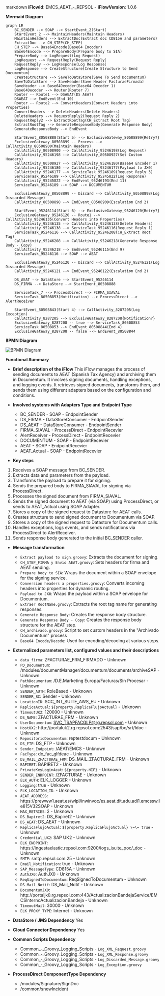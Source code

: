 markdown
**iFlowId**: EMCS_AEAT_-_REPSOL - **iFlowVersion**: 1.0.6

**Mermaid Diagram**
```mermaid
graph LR
    BC_SENDER --> SOAP --> StartEvent_2(Start)
    StartEvent_2 --> MaintainHeaders(Maintain Headers)
    MaintainHeaders --> ExtractDoc(Extract doc CD815A and parameters)
    ExtractDoc --> CH_STEP(CH_STEP)
    CH_STEP --> Base64Encode(Base64 Encoder)
    Base64Encode --> PrepareBody(Prepare body to SIA)
    PrepareBody --> LogRequest(Log Request)
    LogRequest --> RequestReply(Request Reply)
    RequestReply --> LogResponse(Log Response)
    LogResponse --> CreateStructure(Create Structure to Send Documentum)
    CreateStructure --> SaveToDataStore(Save To Send Documentum)
    SaveToDataStore --> SaveHeader(Save Header FacturaeFirmada)
    SaveHeader --> Base64Decoder(Base64 Decoder 1)
    Base64Decoder --> Router(Router 7)
    Router -- Route1 --> DSAEAT(DS AEAT)
    DSAEAT --> EndEvent(End 10)
    Router -- Route2 --> ConvertHeaders(Convert Headers into Properties)
    ConvertHeaders --> DeleteHeaders(Delete Headers)
    DeleteHeaders --> RequestReply2(Request Reply 2)
    RequestReply2 --> ExtractRootTag(CH_Extract Root Tag)
    ExtractRootTag --> GenerateResponseBody(Generate Response Body)
    GenerateResponseBody --> EndEvent

    StartEvent_80508888(Start 5) --> ExclusiveGateway_80508899{Retry?}
    ExclusiveGateway_80508899 -- Process --> CallActivity_80508900(Maintain Headers)
    CallActivity_80508900 --> CallActivity_95246198(Log Request)
    CallActivity_95246198 --> CallActivity_80508927(Set Custom Headers)
    CallActivity_80508927 --> CallActivity_95246180(Base64 Encoder 1)
    CallActivity_95246180 --> CallActivity_95246177(Payload to JX0)
    CallActivity_95246177 --> ServiceTask_95246189(Request Reply 3)
    ServiceTask_95246189 --> CallActivity_95245822(Log Response)
    CallActivity_95245822 --> EndEvent_95246193(End 11)
    ServiceTask_95246189 --> SOAP --> DOCUMENTUM

    ExclusiveGateway_80508899 -- Discard --> CallActivity_80508898(Log Discarded Message)
    CallActivity_80508898 --> EndEvent_80508909(Escalation End 2)

    StartEvent_95246114(Start 6) --> ExclusiveGateway_95246120{Retry?}
    ExclusiveGateway_95246120 -- Route1 --> CallActivity_95246135(Convert Headers into Properties)
    CallActivity_95246135 --> CallActivity_95246138(Delete Headers)
    CallActivity_95246138 --> ServiceTask_95246116(Request Reply 1)
    ServiceTask_95246116 --> CallActivity_95246208(CH_Extract Root Tag)
    CallActivity_95246208 --> CallActivity_95246218(Generate Response Body - Copy)
    CallActivity_95246218 --> EndEvent_95246115(End 9)
    ServiceTask_95246116 --> SOAP --> AEAT

    ExclusiveGateway_95246120 -- Discard --> CallActivity_95246121(Log Discarded Message)
    CallActivity_95246121 --> EndEvent_95246122(Escalation End 2)

    DS_AEAT --> DataStore --> StartEvent_95246114
    DS_FIRMA --> DataStore --> StartEvent_80508888

    ServiceTask_7 --> ProcessDirect --> FIRMA_SIAVAL
    ServiceTask_80508853(Notification) --> ProcessDirect --> AlertReceiver

    StartEvent_80508843(Start 4) --> CallActivity_8287205(Log Exception)
    CallActivity_8287205 --> ExclusiveGateway_8287208{Notification?}
    ExclusiveGateway_8287208 -- true --> ServiceTask_80508853
    ServiceTask_80508853 --> EndEvent_80508844(End 4)
    ExclusiveGateway_8287208 -- false --> EndEvent_80508844

```
**BPMN Diagram**

![BPMN Diagram](./EMCS_AEAT_-_REPSOL-1.0.6.png "BPMN Diagram")

**Functional Summary**
- **Brief description of the iFlow**
This iFlow manages the process of sending documents to AEAT (Spanish Tax Agency) and archiving them in Documentum. It involves signing documents, handling exceptions, and logging events. It retrieves signed documents, transforms them, and sends them using different adapters based on the configuration and conditions.

- **Involved systems with Adapters Type and Endpoint Type**
    - BC_SENDER - SOAP - EndpointSender
    - DS_FIRMA - DataStoreConsumer - EndpointSender
    - DS_AEAT - DataStoreConsumer - EndpointSender
    - FIRMA_SIAVAL - ProcessDirect - EndpointRecevier
    - AlertReceiver - ProcessDirect - EndpointRecevier
    - DOCUMENTUM - SOAP - EndpointRecevier
    - AEAT - SOAP - EndpointRecevier
    - AEAT_Actual - SOAP - EndpointRecevier

- **Key steps**
 1. Receives a SOAP message from BC_SENDER.
 2. Extracts data and parameters from the payload.
 3. Transforms the payload to prepare it for signing.
 4. Sends the prepared body to FIRMA_SIAVAL for signing via ProcessDirect.
 5. Processes the signed document from FIRMA_SIAVAL.
 6. Sends the signed document to AEAT (via SOAP) using ProcessDirect, or sends to AEAT_Actual using SOAP Adapter.
 7. Stores a copy of the signed request to Datastore for AEAT calls.
 8. Creates structure to send signed document to Documentum via SOAP.
 9. Stores a copy of the signed request to Datastore for Documentum calls.
 10. Handles exceptions, logs events, and sends notifications via ProcessDirect to AlertReceiver.
 11. Sends response body generated to the initial BC_SENDER caller.

- **Message transformation**
    - `Extract payload to sign.groovy`: Extracts the document for signing.
    - `CH_STEP_FIRMA y Envio AEAT.groovy`:  Sets headers for firma and AEAT sending.
    - `Prepare body to SIA`: Wraps the document within a SOAP envelope for the signing service.
    - `Conversion headers a properties.groovy`: Converts incoming headers into properties for dynamic routing.
    - `Payload to JX0`: Wraps the payload within a SOAP envelope for Documentum.
    - `Extraer RootName.groovy`: Extracts the root tag name for generating responses.
    - `Generate Response Body`: Creates the response body structure.
    - `Generate Response Body - Copy`: Creates the response body structure for the AEAT step.
    - `CH_archivado.groovy`: Script to set custom headers in the "Archivado Documentum" process
    - `Base64 Encode/Decode`: Used for encoding/decoding at various steps.

- **Externalized parameters list, configured values and their descriptions**
    - `data_firma`: ZFACTURAE_FRM_FIRMADO - Unknown
    - `PD_Documentum`: /modules/documentManager/documentum/documents/archiveSAP - Unknown
    - `PathDocumentum`: /D.E.Marketing Europa/Facturas/Sin Procesar - Unknown
    - `SENDER_AUTH`: RoleBased - Unknown
    - `SENDER_BC`: Sender - Unknown
    - `LocationID`: SCC_INT_SUITE_AWS_EU - Unknown
    - `ReplicaActual`: `${property.ReplicaFlujoActual}` - Unknown
    - `TimeoutUK2`: 120000 - Unknown
    - `DS_NAME`: ZFACTURAE_FRM - Unknown
    - `UserDocumentum`: SVC_TSAPFACGLP@rg.repsol.com - Unknown
    - `HostUX2`: http\://portaluk2.rg.repsol.com\:2543/sap/bc/srt/Idoc - Unknown
    - `RepositorioDocumentum`: reptestdocum - Unknown
    - `DS_FTP`: DS_FTP - Unknown
    - `Sender_Endpoint`: /AEAT/EMCS - Unknown
    - `FacType`: do_fac_glfdeac - Unknown
    - `DS_MAIL_ZFACTURAE_FRM`: DS_MAIL_ZFACTURAE_FRM - Unknown
    - `BAPIRET`: BAPIRET2 - Unknown
    - `PrivateKeyLoginAeat`: `${property.NIF}` - Unknown
    - `SENDER_ENDPOINT`: /ZFACTURAE - Unknown
    - `ELK_AUTH`: ELK_LOGGER - Unknown
    - `Logging`: true - Unknown
    - `ELK_LOCATION_ID`:  - Unknown
    - `AEAT_ADDRESS`: https\://prewww1.aeat.es/wlpl/inwinvoc/es.aeat.dit.adu.adi1.emcssw.Ie815V32SOAP - Unknown
    - `MAX_RETRIES`: 2 - Unknown
    - `DS_Bapiret2`: DS_Bapiret2 - Unknown
    - `DS_AEAT`: DS_AEAT - Unknown
    - `ReplicaFlujoActual`: `${property.ReplicaFlujoActual} \=\= true` - Unknown
    - `Credential_UX2`: SAP UK2 - Unknown
    - `ELK_ENDPOINT`: https\://ingestaelastic.repsol.com\:9200/logs_isuite_poc/_doc - Unknown
    - `SMTP`: smtp.repsol.com\:25 - Unknown
    - `Email_Notification`: true - Unknown
    - `SAP_MessageType`: CD815A - Unknown
    - `AuthJX0`: AuthJX0 - Unknown
    - `ReqSignedToDocumentum`: ReqSignedToDocumentum - Unknown
    - `DS_Mail_Notif`: DS_Mail_Notif - Unknown
    - `DocumentumJX0`: http\://portaljk0.rg.repsol.com\:443/ActualizacionBandejaService/EMCSInternoActualizacionBandeja - Unknown
    - `TimeoutMail`: 30000 - Unknown
    - `ELK_PROXY_TYPE`: Internet - Unknown

- **DataStore / JMS Dependency**
Yes

- **Cloud Connector Dependency**
Yes

- **Common Scripts Dependency**
    - Common_-_Groovy_Logging_Scripts - `Log_XML_Request.groovy`
    - Common_-_Groovy_Logging_Scripts - `Log_XML_Response.groovy`
    - Common_-_Groovy_Logging_Scripts - `Log_Discarded_Message.groovy`
    - Common_-_Groovy_Logging_Scripts - `Log_Exception.groovy`

- **ProcessDirect ComponentType Dependency**
    - /modules/Signature/SignDoc
    - /common/snowIncident